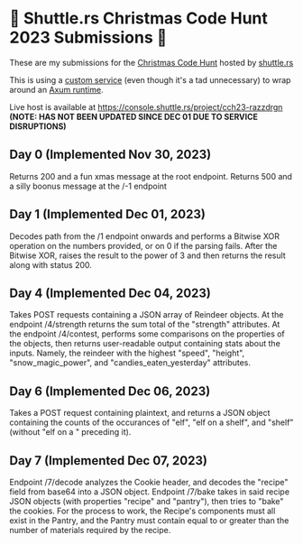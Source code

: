 # 🚀 Shuttle.rs Christmas Code Hunt 2023 Submissions 🎄

These are my submissions for the [Christmas Code Hunt](https://www.shuttle.rs/cch) hosted by [shuttle.rs](https://shuttle.rs/)

This is using a [custom service](https://docs.shuttle.rs/tutorials/custom-service) (even though it's a tad unnecessary) to wrap around an [Axum runtime](https://github.com/tokio-rs/axum).

Live host is available at https://console.shuttle.rs/project/cch23-razzdrgn
**(NOTE: HAS NOT BEEN UPDATED SINCE DEC 01 DUE TO SERVICE DISRUPTIONS)**

## Day 0 (Implemented Nov 30, 2023)

Returns 200 and a fun xmas message at the root endpoint.
Returns 500 and a silly boonus message at the /-1 endpoint

## Day 1 (Implemented Dec 01, 2023)

Decodes path from the /1 endpoint onwards and performs a Bitwise XOR operation on the numbers provided, or on 0 if the parsing fails.
After the Bitwise XOR, raises the result to the power of 3 and then returns the result along with status 200.

## Day 4 (Implemented Dec 04, 2023)

Takes POST requests containing a JSON array of Reindeer objects. At the endpoint /4/strength returns the sum total of the "strength" attributes.
At the endpoint /4/contest, performs some comparisons on the properties of the objects, then returns user-readable output containing stats about the inputs.
Namely, the reindeer with the highest "speed", "height", "snow_magic_power", and "candies_eaten_yesterday" attributes.

## Day 6 (Implemented Dec 06, 2023)

Takes a POST request containing plaintext, and returns a JSON object containing the counts of the occurances of
"elf", "elf on a shelf", and "shelf" (without "elf on a " preceding it).

## Day 7 (Implemented Dec 07, 2023)

Endpoint /7/decode analyzes the Cookie header, and decodes the "recipe" field from base64 into a JSON object.
Endpoint /7/bake takes in said recipe JSON objects (with properties "recipe" and "pantry"), then tries to "bake" the cookies.
For the process to work, the Recipe's components must all exist in the Pantry, and the Pantry must contain equal to or greater than the number of materials required by the recipe.